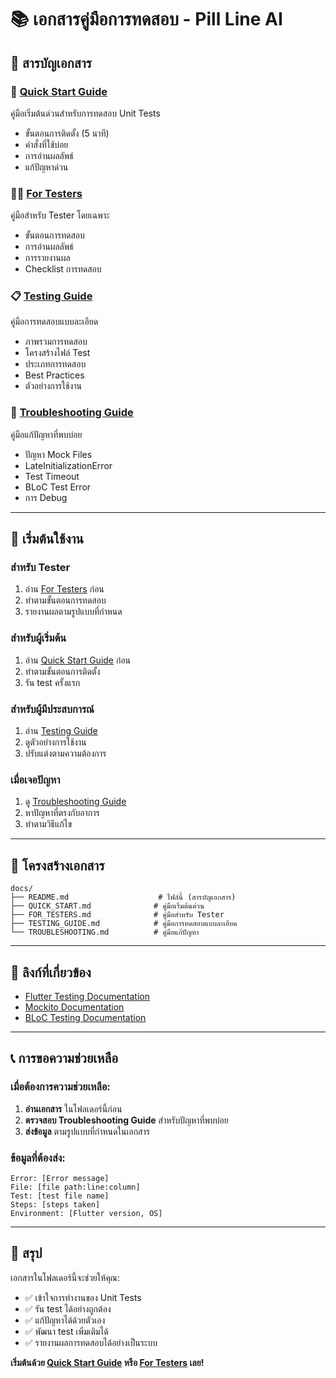 # 📚 เอกสารคู่มือการทดสอบ - Pill Line AI

## 📖 สารบัญเอกสาร

### 🚀 [Quick Start Guide](./QUICK_START.md)

คู่มือเริ่มต้นด่วนสำหรับการทดสอบ Unit Tests

- ขั้นตอนการติดตั้ง (5 นาที)
- คำสั่งที่ใช้บ่อย
- การอ่านผลลัพธ์
- แก้ปัญหาด่วน

### 👨‍💻 [For Testers](./FOR_TESTERS.md)

คู่มือสำหรับ Tester โดยเฉพาะ

- ขั้นตอนการทดสอบ
- การอ่านผลลัพธ์
- การรายงานผล
- Checklist การทดสอบ

### 📋 [Testing Guide](./TESTING_GUIDE.md)

คู่มือการทดสอบแบบละเอียด

- ภาพรวมการทดสอบ
- โครงสร้างไฟล์ Test
- ประเภทการทดสอบ
- Best Practices
- ตัวอย่างการใช้งาน

### 🔧 [Troubleshooting Guide](./TROUBLESHOOTING.md)

คู่มือแก้ปัญหาที่พบบ่อย

- ปัญหา Mock Files
- LateInitializationError
- Test Timeout
- BLoC Test Error
- การ Debug

---

## 🎯 เริ่มต้นใช้งาน

### สำหรับ Tester

1. อ่าน [For Testers](./FOR_TESTERS.md) ก่อน
2. ทำตามขั้นตอนการทดสอบ
3. รายงานผลตามรูปแบบที่กำหนด

### สำหรับผู้เริ่มต้น

1. อ่าน [Quick Start Guide](./QUICK_START.md) ก่อน
2. ทำตามขั้นตอนการติดตั้ง
3. รัน test ครั้งแรก

### สำหรับผู้มีประสบการณ์

1. อ่าน [Testing Guide](./TESTING_GUIDE.md)
2. ดูตัวอย่างการใช้งาน
3. ปรับแต่งตามความต้องการ

### เมื่อเจอปัญหา

1. ดู [Troubleshooting Guide](./TROUBLESHOOTING.md)
2. หาปัญหาที่ตรงกับอาการ
3. ทำตามวิธีแก้ไข

---

## 📁 โครงสร้างเอกสาร

```
docs/
├── README.md                    # ไฟล์นี้ (สารบัญเอกสาร)
├── QUICK_START.md              # คู่มือเริ่มต้นด่วน
├── FOR_TESTERS.md              # คู่มือสำหรับ Tester
├── TESTING_GUIDE.md            # คู่มือการทดสอบแบบละเอียด
└── TROUBLESHOOTING.md          # คู่มือแก้ปัญหา
```

---

## 🔗 ลิงก์ที่เกี่ยวข้อง

- [Flutter Testing Documentation](https://docs.flutter.dev/testing)
- [Mockito Documentation](https://pub.dev/packages/mockito)
- [BLoC Testing Documentation](https://bloclibrary.dev/#/testing)

---

## 📞 การขอความช่วยเหลือ

### เมื่อต้องการความช่วยเหลือ:

1. **อ่านเอกสาร** ในโฟลเดอร์นี้ก่อน
2. **ตรวจสอบ Troubleshooting Guide** สำหรับปัญหาที่พบบ่อย
3. **ส่งข้อมูล** ตามรูปแบบที่กำหนดในเอกสาร

### ข้อมูลที่ต้องส่ง:

```
Error: [Error message]
File: [file path:line:column]
Test: [test file name]
Steps: [steps taken]
Environment: [Flutter version, OS]
```

---

## 🎉 สรุป

เอกสารในโฟลเดอร์นี้จะช่วยให้คุณ:

- ✅ เข้าใจการทำงานของ Unit Tests
- ✅ รัน test ได้อย่างถูกต้อง
- ✅ แก้ปัญหาได้ด้วยตัวเอง
- ✅ พัฒนา test เพิ่มเติมได้
- ✅ รายงานผลการทดสอบได้อย่างเป็นระบบ

**เริ่มต้นด้วย [Quick Start Guide](./QUICK_START.md) หรือ [For Testers](./FOR_TESTERS.md) เลย!**
